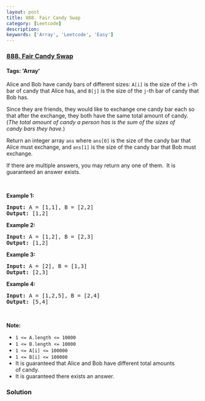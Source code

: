 ```yaml
---
layout: post
title: 888. Fair Candy Swap
category: [Leetcode]
description: 
keywords: ['Array', 'Leetcode', 'Easy']
---
```

### [888. Fair Candy Swap](https://leetcode.com/problems/fair-candy-swap)

#### Tags: 'Array'

<div class="content__u3I1 question-content__JfgR"><div><p>Alice and Bob have candy bars of different sizes: <code>A[i]</code> is the size of the <code>i</code>-th bar of candy that Alice has, and <code>B[j]</code> is the size of the <code>j</code>-th bar of candy that Bob has.</p>
<p>Since they are friends, they would like to exchange one candy bar each so that after the exchange, they both have the same total amount of candy.  (<em>The total amount of candy a person has is the sum of the sizes of candy bars they have.</em>)</p>
<p>Return an integer array <code>ans</code> where <code>ans[0]</code> is the size of the candy bar that Alice must exchange, and <code>ans[1]</code> is the size of the candy bar that Bob must exchange.</p>
<p>If there are multiple answers, you may return any one of them.  It is guaranteed an answer exists.</p>
<p> </p>
<div>
<p><strong>Example 1:</strong></p>
<pre><strong>Input: </strong>A = <span id="example-input-1-1">[1,1]</span>, B = <span id="example-input-1-2">[2,2]</span>
<strong>Output: </strong><span id="example-output-1">[1,2]</span>
</pre>
<div>
<p><strong>Example 2:</strong></p>
<pre><strong>Input: </strong>A = <span id="example-input-2-1">[1,2]</span>, B = <span id="example-input-2-2">[2,3]</span>
<strong>Output: </strong><span id="example-output-2">[1,2]</span>
</pre>
<div>
<p><strong>Example 3:</strong></p>
<pre><strong>Input: </strong>A = <span id="example-input-3-1">[2]</span>, B = <span id="example-input-3-2">[1,3]</span>
<strong>Output: </strong><span id="example-output-3">[2,3]</span>
</pre>
<div>
<p><strong>Example 4:</strong></p>
<pre><strong>Input: </strong>A = <span id="example-input-4-1">[1,2,5]</span>, B = <span id="example-input-4-2">[2,4]</span>
<strong>Output: </strong><span id="example-output-4">[5,4]</span>
</pre>
<p> </p>
<p><strong><span>Note:</span></strong></p>
<ul>
<li><span><code>1 &lt;= A.length &lt;= 10000</code></span></li>
<li><span><code>1 &lt;= B.length &lt;= 10000</code></span></li>
<li><code><span>1 &lt;= A[i] &lt;= 100000</span></code></li>
<li><code><span>1 &lt;= B[i] &lt;= 100000</span></code></li>
<li>It is guaranteed that Alice and Bob have different total amounts of candy.</li>
<li>It is guaranteed there exists an answer.</li>
</ul>
</div>
</div>
</div>
</div>
</div></div>

### Solution
